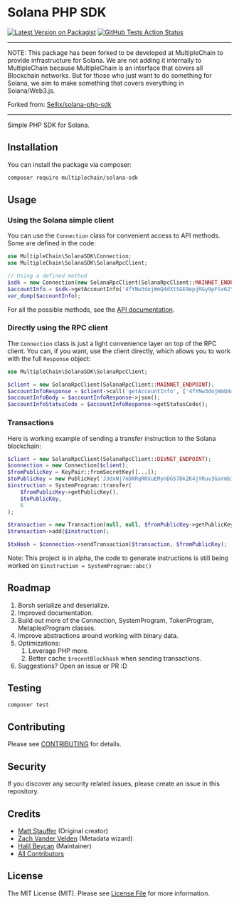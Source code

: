# Solana PHP SDK

[![Latest Version on Packagist](https://img.shields.io/packagist/v/multiplechain/solana-sdk.svg?style=flat-square)](https://packagist.org/packages/multiplechain/solana-sdk)
[![GitHub Tests Action Status](https://github.com/MultipleChain-PHP/solana-sdk/actions/workflows/test-and-code-check.yaml/badge.svg?branch=master)](https://github.com/MultipleChain-PHP/solana-sdk/actions?query=workflow:test-and-code-check+branch%25master)

---

NOTE: This package has been forked to be developed at MultipleChain to provide infrastructure for Solana. We are not adding it internally to MultipleChain because MultipleChain is an interface that covers all Blockchain networks. But for those who just want to do something for Solana, we aim to make something that covers everything in Solana/Web3.js.

Forked from: [Sellix/solana-php-sdk](https://github.com/Sellix/solana-php-sdk)

---

Simple PHP SDK for Solana.

## Installation

You can install the package via composer:

```bash
composer require multiplechain/solana-sdk
```

## Usage

### Using the Solana simple client

You can use the `Connection` class for convenient access to API methods. Some are defined in the code:

```php
use MultipleChain\SolanaSDK\Connection;
use MultipleChain\SolanaSDK\SolanaRpcClient;

// Using a defined method
$sdk = new Connection(new SolanaRpcClient(SolanaRpcClient::MAINNET_ENDPOINT));
$accountInfo = $sdk->getAccountInfo('4fYNw3dojWmQ4dXtSGE9epjRGy9pFSx62YypT7avPYvA');
var_dump($accountInfo);
```

For all the possible methods, see the [API documentation](https://docs.solana.com/developing/clients/jsonrpc-api).

### Directly using the RPC client

The `Connection` class is just a light convenience layer on top of the RPC client. You can, if you want, use the client directly, which allows you to work with the full `Response` object:

```php
use MultipleChain\SolanaSDK\SolanaRpcClient;

$client = new SolanaRpcClient(SolanaRpcClient::MAINNET_ENDPOINT);
$accountInfoResponse = $client->call('getAccountInfo', ['4fYNw3dojWmQ4dXtSGE9epjRGy9pFSx62YypT7avPYvA']);
$accountInfoBody = $accountInfoResponse->json();
$accountInfoStatusCode = $accountInfoResponse->getStatusCode();
``````

### Transactions

Here is working example of sending a transfer instruction to the Solana blockchain:

```php
$client = new SolanaRpcClient(SolanaRpcClient::DEVNET_ENDPOINT);
$connection = new Connection($client);
$fromPublicKey = KeyPair::fromSecretKey([...]);
$toPublicKey = new PublicKey('J3dxNj7nDRRqRRXuEMynDG57DkZK4jYRuv3Garmb1i99');
$instruction = SystemProgram::transfer(
    $fromPublicKey->getPublicKey(),
    $toPublicKey,
    6
);

$transaction = new Transaction(null, null, $fromPublicKey->getPublicKey());
$transaction->add($instruction);

$txHash = $connection->sendTransaction($transaction, $fromPublicKey);
```

Note: This project is in alpha, the code to generate instructions is still being worked on `$instruction = SystemProgram::abc()`

## Roadmap

1. Borsh serialize and deserialize.
2. Improved documentation.
3. Build out more of the Connection, SystemProgram, TokenProgram, MetaplexProgram classes.
4. Improve abstractions around working with binary data.
5. Optimizations:
   1. Leverage PHP more.
   2. Better cache `$recentBlockhash` when sending transactions.
6. Suggestions? Open an issue or PR :D

## Testing

```bash
composer test
```

## Contributing

Please see [CONTRIBUTING](CONTRIBUTING.md) for details.

## Security

If you discover any security related issues, please create an issue in this repository.

## Credits

- [Matt Stauffer](https://github.com/mattstauffer) (Original creator)
- [Zach Vander Velden](https://github.com/exzachlyvv) (Metadata wizard)
- [Halil Beycan](https://github.com/beycandeveloper) (Maintainer)
- [All Contributors](../../contributors)

## License

The MIT License (MIT). Please see [License File](LICENSE.md) for more information.
